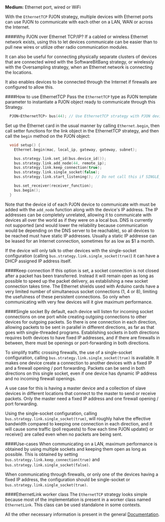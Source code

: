 
**Medium:** Ethernet port, wired or WiFi

With the `EthernetTCP` PJON strategy, multiple devices with Ethernet ports can use PJON to communicate with each other on a LAN, WAN or across the Internet.

####Why PJON over Ethernet TCP/IP?
If a cabled or wireless Ethernet network exists, using this to let devices communicate can be easier than to pull new wires or utilize other radio communication modules.

It can also be useful for connecting physically separate clusters of devices that are connected wired with the SoftwareBitBang strategy, or wirelessly with the Oversampling strategy, when an Ethernet network is connecting the locations.

It also enables devices to be connected through the Internet if firewalls are configured to allow this.

####How to use EthernetTCP
Pass the `EthernetTCP` type as PJON template parameter to instantiate a PJON object ready to communicate through this Strategy.
```cpp  
  PJON<EthernetTCP> bus(44); // Use EthernetTCP strategy with PJON device id 44
```
Set up the Ethernet card in the usual manner by calling `Ethernet.begin`, then call setter functions for the link object in the EthernetTCP strategy, and then call the `begin` method on the PJON object:
```cpp
  void setup() {
    Ethernet.begin(mac, local_ip, gateway, gateway, subnet);

    bus.strategy.link.set_id(bus.device_id());
    bus.strategy.link.add_node(44, remote_ip);
    bus.strategy.link.keep_connection(true);
    bus.strategy.link.single_socket(false);
    bus.strategy.link.start_listening(); // Do not call this if SINGLE_SOCKET and transmitter

    bus.set_receiver(receiver_function);
    bus.begin();
  }
```
Note that the device id of each PJON device to communicate with must be added with the `add_node` function along with the device's IP address. The IP addresses can be completely unrelated, allowing it to communicate with devices all over the world as if they were on a local bus. DNS is currently not supported (and would lower the reliability because communication would be depending on the DNS server to be reachable), so all devices to be reached must have static IP addresses. Usually a static IP addresse can be leased for an Internet connection, sometimes for as low as $1 a month.

If the device will only talk to other devices with the single-socket configuration (calling `bus.strategy.link.single_socket(true)`) it can have a DHCP assigned IP address itself.

####Keep connection
If this option is set, a socket connection is not closed after a packet has been transferred. Instead it will remain open as long as possible to speed up the packet delivery, as establishing a new socket connection takes time. The Ethernet shields used with Arduino cards have a very limited number of simultaneous socket connections (1, 4 or 8), limiting the usefulness of these persistent connections. So only when communicating with very few devices will it give maximum performance.

####Single socket
By default, each device will listen for incoming socket connections on one port while creating outgoing connections to other devices for outgoing packets. So there is one connection in each direction, allowing packets to be sent in parallel in different directions, as far as that goes with single-threaded programs. Establishing sockets in both directions requires both devices to have fixed IP addresses, and if there are firewalls in between, there must be openings or port-forwarding in both directions.

To simplify traffic crossing firewalls, the use of a single-socket configuration, calling `bus.strategy.link.single_socket(true)` is available. It makes one device create a connection to another devices with a fixed IP and a firewall opening / port forwarding. Packets can be send in both directions on this single socket, even if one device has dynamic IP address and no incoming firewall openings.

A use case for this is having a master device and a collection of slave devices in different locations that connect to the master to send or receive packets. Only the master need a fixed IP address and one firewall opening / port forwarding.

Using the single-socket configuration, calling `bus.strategy.link.single_socket(true)`, will roughly halve the effective bandwidth compared to keeping one connection in each direction, and it will cause some traffic (poll requests) to flow each time PJON update() or receive() are called even when no packets are being sent.

####Use-cases
When communicating on a LAN, maximum performance is obtained by using multiple sockets and keeping them open as long as possible. This is obtained by setting `bus.strategy.link.keep_connection(true)` and `bus.strategy.link.single_socket(false)`.

When communicating through firewalls, or only one of the devices having a fixed IP address, the configuration should be single-socket or `bus.strategy.link.single_socket(true)`.

####EthernetLink worker class
The `EthernetTCP` strategy looks simple because most of the implementation is present in a worker class named `EthernetLink`. This class can be used standalone in some contexts.

All the other necessary information is present in the general [Documentation](https://github.com/gioblu/PJON/wiki/Documentation).
